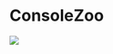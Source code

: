 # ConsoleZoo

<img align="center" src="[https://visitor-badge.laobi.icu/badge?page_id=jean.jean](https://github.com/jean-cih/ConsoleZooSimulator/edit/main/materials/ConsoleZoo.jpg)" />
